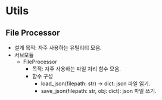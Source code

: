 # Utils
## File Processor
* 설계 목적: 자주 사용하는 유틸리티 모음.
* 서브모듈
  * FileProcessor
    * 목적: 자주 사용하는 파일 처리 함수 모음.
    * 함수 구성
      * load_json(filepath: str) -> dict: json 파일 읽기.
      * save_json(filepath: str, obj: dict): json 파일 쓰기.
